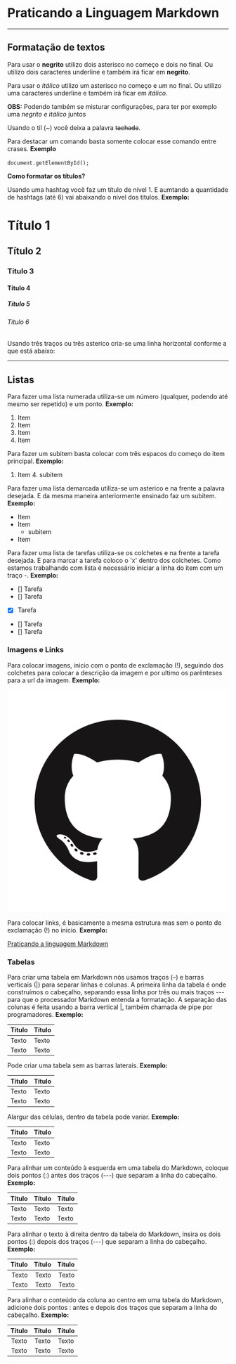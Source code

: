 # Praticando a Linguagem Markdown

___

## Formatação de textos
 
Para usar o **negrito** utilizo dois asterisco no começo e dois no final. Ou utilizo  dois caracteres underline e também irá ficar em __negrito__.



Para usar o *itálico* utilizo um asterisco no começo e um no final. Ou utilizo uma caracteres underline e também irá ficar em _itálico_.



**OBS:** Podendo também se misturar configurações, para ter por exemplo uma _*negrito e itálico*_ juntos



Usando o til (~) você deixa a palavra ~~tachada~~.



Para destacar um comando basta somente colocar esse comando entre crases.
**Exemplo**

`document.getElementById();`



**Como formatar os títulos?**

Usando uma hashtag você faz um título de nível 1. E aumtando a quantidade de hashtags (até 6) vai abaixando o nível dos titulos.
**Exemplo:**

# Título 1
## Título 2
### Título 3
#### Título 4
##### Título 5
###### Título 6

Usando três traços ou três asterico cria-se uma linha horizontal conforme a que está abaixo:
***




## Listas

Para fazer uma lista numerada utiliza-se um número (qualquer, podendo até mesmo ser repetido) e um ponto.
**Exemplo:**

1. Item
1. Item
1. Item
7. Item



Para fazer um subitem basta colocar com três espacos do começo do item principal.
**Exemplo:**

1. Item
   4. subitem



Para fazer uma lista demarcada utiliza-se um asterico e na frente a palavra desejada. E da mesma maneira anteriormente ensinado faz um subitem.
**Exemplo:**

* Item
* Item
   * subitem
* Item



Para fazer uma lista de tarefas utiliza-se os colchetes e na frente a tarefa desejada. E para marcar a tarefa coloco o 'x' dentro dos colchetes. Como estamos trabalhando com lista é necessário iniciar a linha do item com um traço -.
**Exemplo:**

- [] Tarefa
- [] Tarefa
- [x] Tarefa
- [] Tarefa
- [] Tarefa



### Imagens e Links

Para colocar imagens, inicio com o ponto de exclamação (!), seguindo dos colchetes para colocar a descrição da imagem e por ultimo os parênteses para a url da imagem.
**Exemplo:**

![Descrição da imagem](./midia/GitHub-Mark.png)



Para colocar links, é basicamente a mesma estrutura mas sem o ponto de exclamação (!) no inicio.
**Exemplo:**

[Praticando a linguagem Markdown](https://github.com/DevHiuryLima/Praticando-a-Linguagem-Markdown)



### Tabelas

Para criar uma tabela em Markdown nós usamos traços (–) e barras verticais (|) para separar linhas e colunas.
A primeira linha da tabela é onde construímos o cabeçalho, separando essa linha por três ou mais traços --- para que o processador Markdown entenda a formatação. A separação das colunas é feita usando a barra vertical |, também chamada de pipe por programadores.
**Exemplo:**

| Título  | Título   |
| ------- | -------- |
| Texto   | Texto    |
| Texto   | Texto    |



Pode criar uma tabela sem as barras laterais.
**Exemplo:**

 Título  | Título   
 ------- | -------- 
 Texto   | Texto    
 Texto   | Texto    



 Alargur das células, dentro da tabela pode variar.
 **Exemplo:**

 | Título | Título |
| --- | ----------- |
| Texto | Texto |
| Texto     | Texto |



Para alinhar um conteúdo à esquerda em uma tabela do Markdown, coloque dois pontos (:) antes dos traços (---) que separam a linha do cabeçalho.
**Exemplo:**

| Título | Título | Título |
| :---   | :----  | :---   |
| Texto  | Texto  | Texto  |
| Texto  | Texto  | Texto  |



Para alinhar o texto à direita dentro da tabela do Markdown, insira os dois pontos (:) depois dos traços (---) que separam a linha do cabeçalho.
**Exemplo:**

| Título | Título | Título |
| ---:   | ----:  | ---:   |
| Texto  | Texto  | Texto  |
| Texto  | Texto  | Texto  |



Para alinhar o conteúdo da coluna ao centro em uma tabela do Markdown, adicione dois pontos : antes e depois dos traços que separam a linha do cabeçalho.
**Exemplo:**

| Título | Título | Título |
| :---:  | :----: | :---:  |
| Texto  | Texto  | Texto  |
| Texto  | Texto  | Texto  |



